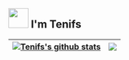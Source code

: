 ## <img src="https://pic.funnygifsbox.com/uploads/2019/06/funnygifsbox.com-2019-06-28-12-23-55-93.gif" width="40" /> I'm Tenifs
| <a href="https://github.com/ten1fs"><img align="center" src="https://github-readme-stats.vercel.app/api?username=ten1fs&show_icons=true&include_all_commits=true&theme=buefy&hide_border=true" alt="Tenifs's github stats" /></a> | <a href="https://github.com/ten1fs"><img align="center" src="https://github-readme-stats.vercel.app/api/top-langs/?username=ten1fs&layout=compact&theme=buefy&hide_border=true" /></a> |
| ------------- | ------------- |
